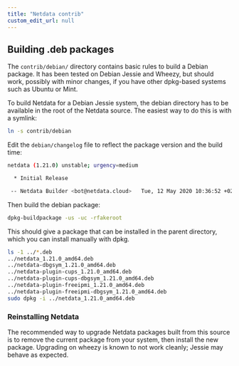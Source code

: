 ```yaml
---
title: "Netdata contrib"
custom_edit_url: null
---
```




## Building .deb packages

The `contrib/debian/` directory contains basic rules to build a
Debian package.  It has been tested on Debian Jessie and Wheezy,
but should work, possibly with minor changes, if you have other
dpkg-based systems such as Ubuntu or Mint.

To build Netdata for a Debian Jessie system, the debian directory
has to be available in the root of the Netdata source. The easiest
way to do this is with a symlink:

```sh
ln -s contrib/debian
```

Edit the `debian/changelog` file to reflect the package version and
the build time:

```sh
netdata (1.21.0) unstable; urgency=medium

  * Initial Release

 -- Netdata Builder <bot@netdata.cloud>   Tue, 12 May 2020 10:36:52 +0200
```

Then build the debian package:

```sh
dpkg-buildpackage -us -uc -rfakeroot
```

This should give a package that can be installed in the parent
directory, which you can install manually with dpkg.

```sh
ls -1 ../*.deb
../netdata_1.21.0_amd64.deb
../netdata-dbgsym_1.21.0_amd64.deb
../netdata-plugin-cups_1.21.0_amd64.deb
../netdata-plugin-cups-dbgsym_1.21.0_amd64.deb
../netdata-plugin-freeipmi_1.21.0_amd64.deb
../netdata-plugin-freeipmi-dbgsym_1.21.0_amd64.deb
sudo dpkg -i ../netdata_1.21.0_amd64.deb
```

### Reinstalling Netdata

The recommended way to upgrade Netdata packages built from this
source is to remove the current package from your system, then
install the new package. Upgrading on wheezy is known to not
work cleanly; Jessie may behave as expected.


